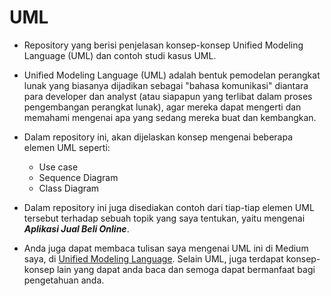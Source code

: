 # UML
* Repository yang berisi penjelasan konsep-konsep Unified Modeling Language (UML) dan contoh studi kasus UML.

* Unified Modeling Language (UML) adalah bentuk pemodelan perangkat lunak yang biasanya dijadikan sebagai "bahasa komunikasi" diantara para developer dan analyst (atau siapapun yang terlibat dalam proses pengembangan perangkat lunak), agar mereka dapat mengerti dan memahami mengenai apa yang sedang mereka buat dan kembangkan.

* Dalam repository ini, akan dijelaskan konsep mengenai beberapa elemen UML seperti:
  - Use case
  - Sequence Diagram
  - Class Diagram

* Dalam repository ini juga disediakan contoh dari tiap-tiap elemen UML tersebut terhadap sebuah topik yang saya tentukan, yaitu mengenai ***Aplikasi Jual Beli Online***.

* Anda juga dapat membaca tulisan saya mengenai UML ini di Medium saya, di [Unified Modeling Language](https://medium.com/@inesmediasosial/unified-modeling-language-uml-b3b66eee51c). Selain UML, juga terdapat konsep-konsep lain yang dapat anda baca dan semoga dapat bermanfaat bagi pengetahuan anda.
